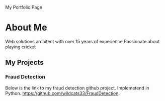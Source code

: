 My Portfolio Page

# About Me

Web solutions architect with over 15 years of experience
Passionate about playing cricket

## My Projects

### Fraud Detection
Below is the link to my fraud detection github project. 
Implemetend in Python.
https://github.com/wildcats33/FraudDetection.

